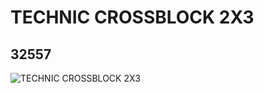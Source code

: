 # TECHNIC CROSSBLOCK 2X3
## 32557
![TECHNIC CROSSBLOCK 2X3](https://lc-www-live-s.legocdn.com/media/bricks/5/2/4143466.jpg)